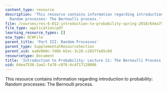 ```yaml
---
content_type: resource
description: 'This resource contains information regarding introduction to probability:
  Random processes: The Bernoulli process.'
file: /courses/res-6-012-introduction-to-probability-spring-2018/64ea75362ae2fa78c0766c4f17120006_MITRES_6_012S18_L21AS.pdf
file_type: application/pdf
learning_resource_types: []
ocw_type: OCWFile
parent_title: 'Part III: Random Processes'
parent_type: SupplementalResourceSection
parent_uid: ea0e960c-7d6b-b5ec-3c28-c2657fe85c0d
resourcetype: Document
title: 'Introduction to Probability: Lecture 21: The Bernoulli Process'
uid: 64ea7536-2ae2-fa78-c076-6c4f17120006
---
```

This resource contains information regarding introduction to probability: Random processes: The Bernoulli process.


